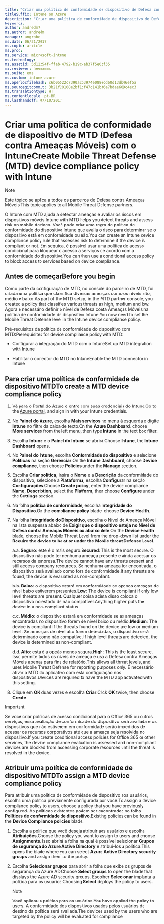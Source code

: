 ```yaml
---
title: "Criar uma política de conformidade de dispositivo de Defesa contra Ameaças Móveis com o Intune"
titleSuffix: Intune on Azure
description: "Criar uma política de conformidade de dispositivo de Defesa contra Ameaças Móveis no Intune"
keywords: 
author: andredm7
ms.author: andredm
manager: angrobe
ms.date: 06/21/2017
ms.topic: article
ms.prod: 
ms.service: microsoft-intune
ms.technology: 
ms.assetid: 5d12254f-ffab-4792-b19c-ab37f5e02f35
ms.reviewer: heenamac
ms.suite: ems
ms.custom: intune-azure
ms.openlocfilehash: c6b05522c7390acb3974e088ecd60d13db46ef5a
ms.sourcegitcommit: 3b21f20108e2bf1cf47c141b36a7bdae609c4ec3
ms.translationtype: HT
ms.contentlocale: pt-BR
ms.lasthandoff: 07/10/2017
---
```

# <a name="create-mobile-threat-defense-mtd-device-compliance-policy-with-intune"></a><span data-ttu-id="a9ed5-103">Criar uma política de conformidade de dispositivo de MTD (Defesa contra Ameaças Móveis) com o Intune</span><span class="sxs-lookup"><span data-stu-id="a9ed5-103">Create Mobile Threat Defense (MTD) device compliance policy with Intune</span></span>

> [!NOTE] 
> <span data-ttu-id="a9ed5-104">Este tópico se aplica a todos os parceiros de Defesa contra Ameaças Móveis.</span><span class="sxs-lookup"><span data-stu-id="a9ed5-104">This topic applies to all Mobile Threat Defense partners.</span></span>

<span data-ttu-id="a9ed5-105">O Intune com MTD ajuda a detectar ameaças e avaliar os riscos em dispositivos móveis.</span><span class="sxs-lookup"><span data-stu-id="a9ed5-105">Intune with MTD helps you detect threats and assess risk on mobile devices.</span></span> <span data-ttu-id="a9ed5-106">Você pode criar uma regra de política de conformidade do dispositivo Intune que avalia o risco para determinar se o dispositivo está em conformidade ou não.</span><span class="sxs-lookup"><span data-stu-id="a9ed5-106">You can create an Intune device compliance policy rule that assesses risk to determine if the device is compliant or not.</span></span> <span data-ttu-id="a9ed5-107">Em seguida, é possível usar uma política de acesso condicional para bloquear o acesso a serviços de acordo com a conformidade do dispositivo.</span><span class="sxs-lookup"><span data-stu-id="a9ed5-107">You can then use a conditional access policy to block access to services based on device compliance.</span></span>

## <a name="before-you-begin"></a><span data-ttu-id="a9ed5-108">Antes de começar</span><span class="sxs-lookup"><span data-stu-id="a9ed5-108">Before you begin</span></span>

<span data-ttu-id="a9ed5-109">Como parte da configuração de MTD, no console do parceiro de MTD, foi criada uma política que classifica diversas ameaças como os níveis alto, médio e baixo.</span><span class="sxs-lookup"><span data-stu-id="a9ed5-109">As part of the MTD setup, in the MTD partner console, you created a policy that classifies various threats as high, medium and low.</span></span> <span data-ttu-id="a9ed5-110">Agora é necessário definir o nível de Defesa conta Ameaças Móveis na política de conformidade de dispositivo Intune.</span><span class="sxs-lookup"><span data-stu-id="a9ed5-110">You now need to set the Mobile Threat Defense level in the Intune device compliance policy.</span></span>

<span data-ttu-id="a9ed5-111">Pré-requisitos da política de conformidade do dispositivo com MTD:</span><span class="sxs-lookup"><span data-stu-id="a9ed5-111">Prerequisites for device compliance policy with MTD:</span></span>

-   <span data-ttu-id="a9ed5-112">Configurar a integração do MTD com o Intune</span><span class="sxs-lookup"><span data-stu-id="a9ed5-112">Set up MTD integration with Intune</span></span>

-   <span data-ttu-id="a9ed5-113">Habilitar o conector do MTD no Intune</span><span class="sxs-lookup"><span data-stu-id="a9ed5-113">Enable the MTD connector in Intune</span></span>

## <a name="to-create-a-mtd-device-compliance-policy"></a><span data-ttu-id="a9ed5-114">Para criar uma política de conformidade de dispositivo MTD</span><span class="sxs-lookup"><span data-stu-id="a9ed5-114">To create a MTD device compliance policy</span></span>

1.  <span data-ttu-id="a9ed5-115">Vá para o [Portal do Azure](https://portal.azure.com/) e entre com suas credenciais do Intune.</span><span class="sxs-lookup"><span data-stu-id="a9ed5-115">Go to the [Azure portal](https://portal.azure.com/), and sign in with your Intune credentials.</span></span>

2.  <span data-ttu-id="a9ed5-116">No **Painel do Azure**, escolha **Mais serviços** no menu à esquerda e digite **Intune** no filtro da caixa de texto.</span><span class="sxs-lookup"><span data-stu-id="a9ed5-116">On the **Azure Dashboard**, choose **More services** from the left menu, then type **Intune** in the text box filter.</span></span>

3.  <span data-ttu-id="a9ed5-117">Escolha **Intune** e o **Painel do Intune** se abrirá.</span><span class="sxs-lookup"><span data-stu-id="a9ed5-117">Choose **Intune**, the **Intune Dashboard** opens.</span></span>

4. <span data-ttu-id="a9ed5-118">No **Painel do Intune**, escolha **Conformidade do dispositivo** e selecione **Políticas** na seção **Gerenciar**.</span><span class="sxs-lookup"><span data-stu-id="a9ed5-118">On the **Intune Dashboard**, choose **Device compliance**, then choose **Policies** under the **Manage** section.</span></span>

5.  <span data-ttu-id="a9ed5-119">Escolha **Criar política**, insira o **Nome** e a **Descrição** da conformidade do dispositivo, selecione a **Plataforma**, escolha **Configurar** na seção **Configurações**.</span><span class="sxs-lookup"><span data-stu-id="a9ed5-119">Choose **Create policy**, enter the device compliance **Name**, **Description**, select the **Platform**, then choose **Configure** under the **Settings** section.</span></span>

6.  <span data-ttu-id="a9ed5-120">Na folha **política de conformidade**, escolha **Integridade do Dispositivo**.</span><span class="sxs-lookup"><span data-stu-id="a9ed5-120">On the **compliance policy** blade, choose **Device Health**.</span></span>

7.  <span data-ttu-id="a9ed5-121">Na folha **Integridade do Dispositivo**, escolha o Nível de Ameaça Móvel na lista suspensa abaixo de **Exigir que o dispositivo esteja no Nível de Defesa contra Ameaças Móveis ou abaixo dele**.</span><span class="sxs-lookup"><span data-stu-id="a9ed5-121">On the **Device Health** blade, choose the Mobile Threat Level from the drop-down list under the **Require the device to be at or under the Mobile threat Defense Level**.</span></span>

    <span data-ttu-id="a9ed5-122">a.</span><span class="sxs-lookup"><span data-stu-id="a9ed5-122">a.</span></span>  <span data-ttu-id="a9ed5-123">**Seguro**: este é o mais seguro.</span><span class="sxs-lookup"><span data-stu-id="a9ed5-123">**Secured**: This is the most secure.</span></span> <span data-ttu-id="a9ed5-124">O dispositivo não pode ter nenhuma ameaça presente e ainda acessar os recursos da empresa.</span><span class="sxs-lookup"><span data-stu-id="a9ed5-124">The device cannot have any threats present and still access company resources.</span></span> <span data-ttu-id="a9ed5-125">Se nenhuma ameaça for encontrada, o dispositivo será avaliado como fora de conformidade.</span><span class="sxs-lookup"><span data-stu-id="a9ed5-125">If any threats are found, the device is evaluated as non-compliant.</span></span>

    <span data-ttu-id="a9ed5-126">b.</span><span class="sxs-lookup"><span data-stu-id="a9ed5-126">b.</span></span>  <span data-ttu-id="a9ed5-127">**Baixo**: o dispositivo estará em conformidade se apenas ameaças de nível baixo estiverem presentes.</span><span class="sxs-lookup"><span data-stu-id="a9ed5-127">**Low**: The device is compliant if only low level threats are present.</span></span> <span data-ttu-id="a9ed5-128">Qualquer coisa acima disso coloca o dispositivo no estado de não compatível.</span><span class="sxs-lookup"><span data-stu-id="a9ed5-128">Anything higher puts the device in a non-compliant status.</span></span>

    <span data-ttu-id="a9ed5-129">c.</span><span class="sxs-lookup"><span data-stu-id="a9ed5-129">c.</span></span>  <span data-ttu-id="a9ed5-130">**Médio**: o dispositivo estará em conformidade se as ameaças encontradas no dispositivo forem de nível baixo ou médio.</span><span class="sxs-lookup"><span data-stu-id="a9ed5-130">**Medium**: The device is compliant if the threats found on the device are low or medium level.</span></span> <span data-ttu-id="a9ed5-131">Se ameaças de nível alto forem detectadas, o dispositivo será determinado como não compatível.</span><span class="sxs-lookup"><span data-stu-id="a9ed5-131">If high level threats are detected, the device is determined as non-compliant.</span></span>

    <span data-ttu-id="a9ed5-132">d.</span><span class="sxs-lookup"><span data-stu-id="a9ed5-132">d.</span></span>  <span data-ttu-id="a9ed5-133">**Alto**: esta é a opção menos segura.</span><span class="sxs-lookup"><span data-stu-id="a9ed5-133">**High**: This is the least secure.</span></span> <span data-ttu-id="a9ed5-134">Isso permite todos os níveis de ameaça e usa a Defesa contra Ameaças Móveis apenas para fins de relatório.</span><span class="sxs-lookup"><span data-stu-id="a9ed5-134">This allows all threat levels, and uses Mobile Threat Defense for reporting purposes only.</span></span> <span data-ttu-id="a9ed5-135">É necessário ativar a MTD do aplicativo com esta configuração nos dispositivos.</span><span class="sxs-lookup"><span data-stu-id="a9ed5-135">Devices are required to have the MTD app activated with this setting.</span></span>

8.  <span data-ttu-id="a9ed5-136">Clique em **OK** duas vezes e escolha **Criar**.</span><span class="sxs-lookup"><span data-stu-id="a9ed5-136">Click **OK** twice, then choose **Create**.</span></span>

> [!IMPORTANT]
> <span data-ttu-id="a9ed5-137">Se você criar políticas de acesso condicional para o Office 365 ou outros serviços, essa avaliação de conformidade do dispositivo será avaliada e os dispositivos que não estiverem em conformidade serão impedidos de acessar os recursos corporativos até que a ameaça seja resolvida no dispositivo.</span><span class="sxs-lookup"><span data-stu-id="a9ed5-137">If you create conditional access policies for Office 365 or other services, the device compliance evaluation is assessed and non-compliant devices are blocked from accessing corporate resources until the threat is resolved in the device.</span></span>

## <a name="to-assign-a-mtd-device-compliance-policy"></a><span data-ttu-id="a9ed5-138">Atribuir uma política de conformidade de dispositivo MTD</span><span class="sxs-lookup"><span data-stu-id="a9ed5-138">To assign a MTD device compliance policy</span></span>

<span data-ttu-id="a9ed5-139">Para atribuir uma política de conformidade de dispositivo aos usuários, escolha uma política previamente configurada por você.</span><span class="sxs-lookup"><span data-stu-id="a9ed5-139">To assign a device compliance policy to users, choose a policy that you have previously configured.</span></span> <span data-ttu-id="a9ed5-140">As políticas existentes podem ser encontradas na folha **Políticas de conformidade de dispositivo**.</span><span class="sxs-lookup"><span data-stu-id="a9ed5-140">Existing policies can be found in the **Device Compliance policies** blade.</span></span>

1. <span data-ttu-id="a9ed5-141">Escolha a política que você deseja atribuir aos usuários e escolha **Atribuições**.</span><span class="sxs-lookup"><span data-stu-id="a9ed5-141">Choose the policy you want to assign to users and choose **Assignments**.</span></span> <span data-ttu-id="a9ed5-142">Isso abrirá a folha na qual é possível selecionar **Grupos de segurança do Azure Active Directory** e atribuí-los à política.</span><span class="sxs-lookup"><span data-stu-id="a9ed5-142">This opens the blade where you can select **Azure Active Directory security groups** and assign them to the policy.</span></span>

2. <span data-ttu-id="a9ed5-143">Escolha **Selecionar grupos** para abrir a folha que exibe os grupos de segurança do Azure AD.</span><span class="sxs-lookup"><span data-stu-id="a9ed5-143">Choose **Select groups** to open the blade that displays the Azure AD security groups.</span></span>  <span data-ttu-id="a9ed5-144">Escolher **Selecionar** implanta a política para os usuários.</span><span class="sxs-lookup"><span data-stu-id="a9ed5-144">Choosing **Select**  deploys the policy to users.</span></span>

    > [!NOTE] 
    > <span data-ttu-id="a9ed5-145">Você aplicou a política para os usuários.</span><span class="sxs-lookup"><span data-stu-id="a9ed5-145">You have applied the policy to users.</span></span> <span data-ttu-id="a9ed5-146">A conformidade dos dispositivos usados pelos usuários de destino da política será avaliada.</span><span class="sxs-lookup"><span data-stu-id="a9ed5-146">The devices used by the users who are targeted by the policy will be evaluated for compliance.</span></span>